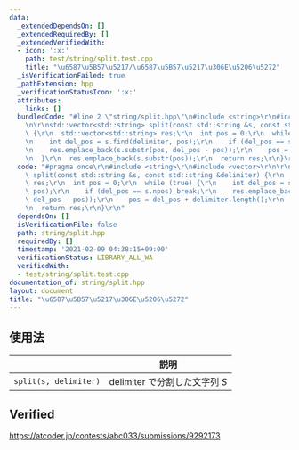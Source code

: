 ```yaml
---
data:
  _extendedDependsOn: []
  _extendedRequiredBy: []
  _extendedVerifiedWith:
  - icon: ':x:'
    path: test/string/split.test.cpp
    title: "\u6587\u5B57\u5217/\u6587\u5B57\u5217\u306E\u5206\u5272"
  _isVerificationFailed: true
  _pathExtension: hpp
  _verificationStatusIcon: ':x:'
  attributes:
    links: []
  bundledCode: "#line 2 \"string/split.hpp\"\n#include <string>\r\n#include <vector>\r\
    \n\r\nstd::vector<std::string> split(const std::string &s, const std::string &delimiter)\
    \ {\r\n  std::vector<std::string> res;\r\n  int pos = 0;\r\n  while (true) {\r\
    \n    int del_pos = s.find(delimiter, pos);\r\n    if (del_pos == s.npos) break;\r\
    \n    res.emplace_back(s.substr(pos, del_pos - pos));\r\n    pos = del_pos + delimiter.length();\r\
    \n  }\r\n  res.emplace_back(s.substr(pos));\r\n  return res;\r\n}\r\n"
  code: "#pragma once\r\n#include <string>\r\n#include <vector>\r\n\r\nstd::vector<std::string>\
    \ split(const std::string &s, const std::string &delimiter) {\r\n  std::vector<std::string>\
    \ res;\r\n  int pos = 0;\r\n  while (true) {\r\n    int del_pos = s.find(delimiter,\
    \ pos);\r\n    if (del_pos == s.npos) break;\r\n    res.emplace_back(s.substr(pos,\
    \ del_pos - pos));\r\n    pos = del_pos + delimiter.length();\r\n  }\r\n  res.emplace_back(s.substr(pos));\r\
    \n  return res;\r\n}\r\n"
  dependsOn: []
  isVerificationFile: false
  path: string/split.hpp
  requiredBy: []
  timestamp: '2021-02-09 04:38:15+09:00'
  verificationStatus: LIBRARY_ALL_WA
  verifiedWith:
  - test/string/split.test.cpp
documentation_of: string/split.hpp
layout: document
title: "\u6587\u5B57\u5217\u306E\u5206\u5272"
---
```



## 使用法

||説明|
|:--:|:--:|
|`split(s, delimiter)`|$\mathrm{delimiter}$ で分割した文字列 $S$|


## Verified

https://atcoder.jp/contests/abc033/submissions/9292173
